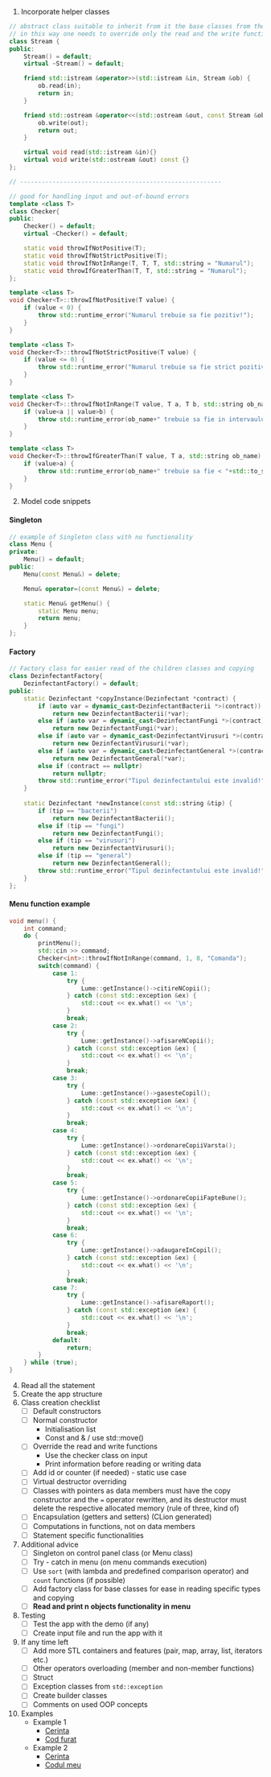 
1. Incorporate helper classes
```cpp
// abstract class suitable to inherit from it the base classes from the problem
// in this way one needs to override only the read and the write functions once
class Stream {
public:
    Stream() = default;
    virtual ~Stream() = default;

    friend std::istream &operator>>(std::istream &in, Stream &ob) {
        ob.read(in);
        return in;
    }

    friend std::ostream &operator<<(std::ostream &out, const Stream &ob) {
        ob.write(out);
        return out;
    }

    virtual void read(std::istream &in){}
    virtual void write(std::ostream &out) const {}
};

// --------------------------------------------------------

// good for handling input and out-of-bound errors
template <class T>
class Checker{
public:
    Checker() = default;
    virtual ~Checker() = default;

    static void throwIfNotPositive(T);
    static void throwIfNotStrictPositive(T);
    static void throwIfNotInRange(T, T, T, std::string = "Numarul");
    static void throwIfGreaterThan(T, T, std::string = "Numarul");
};

template <class T>
void Checker<T>::throwIfNotPositive(T value) {
    if (value < 0) {
        throw std::runtime_error("Numarul trebuie sa fie pozitiv!");
    }
}

template <class T>
void Checker<T>::throwIfNotStrictPositive(T value) {
    if (value <= 0) {
        throw std::runtime_error("Numarul trebuie sa fie strict pozitiv!");
    }
}

template <class T>
void Checker<T>::throwIfNotInRange(T value, T a, T b, std::string ob_name) {
    if (value<a || value>b) {
        throw std::runtime_error(ob_name+" trebuie sa fie in intervaulul ["+std::to_string(a)+", "+std::to_string(b)+"]");
    }
}

template <class T>
void Checker<T>::throwIfGreaterThan(T value, T a, std::string ob_name) {
    if (value>a) {
        throw std::runtime_error(ob_name+" trebuie sa fie < "+std::to_string(a));
    }
}

```

2. Model code snippets
#### Singleton

```cpp
// example of Singleton class with no functionality
class Menu {
private:
    Menu() = default;
public:
    Menu(const Menu&) = delete;

    Menu& operator=(const Menu&) = delete;

    static Menu& getMenu() {
        static Menu menu;
        return menu;
    }
};
```
#### Factory
```cpp
// Factory class for easier read of the children classes and copying
class DezinfectantFactory{
    DezinfectantFactory() = default;
public:
	static Dezinfectant *copyInstance(Dezinfectant *contract) {
        if (auto var = dynamic_cast<DezinfectantBacterii *>(contract))
            return new DezinfectantBacterii(*var);
        else if (auto var = dynamic_cast<DezinfectantFungi *>(contract))
            return new DezinfectantFungi(*var);
        else if (auto var = dynamic_cast<DezinfectantVirusuri *>(contract))
            return new DezinfectantVirusuri(*var);
        else if (auto var = dynamic_cast<DezinfectantGeneral *>(contract))
            return new DezinfectantGeneral(*var);
        else if (contract == nullptr)
            return nullptr;
        throw std::runtime_error("Tipul dezinfectantului este invalid!");
    }
    
    static Dezinfectant *newInstance(const std::string &tip) {
        if (tip == "bacterii")
            return new DezinfectantBacterii();
        else if (tip == "fungi")
            return new DezinfectantFungi();
        else if (tip == "virusuri")
            return new DezinfectantVirusuri();
        else if (tip == "general")
            return new DezinfectantGeneral();
        throw std::runtime_error("Tipul dezinfectantului este invalid!");
    }
};
```

#### Menu function example
```cpp
void menu() {  
    int command;  
    do {  
        printMenu();  
        std::cin >> command;  
        Checker<int>::throwIfNotInRange(command, 1, 8, "Comanda");  
        switch(command) {  
            case 1:  
                try {  
                    Lume::getInstance()->citireNCopii();  
                } catch (const std::exception &ex) {  
                    std::cout << ex.what() << '\n';  
                }  
                break;  
            case 2:  
                try {  
                    Lume::getInstance()->afisareNCopii();  
                } catch (const std::exception &ex) {  
                    std::cout << ex.what() << '\n';  
                }  
                break;  
            case 3:  
                try {  
                    Lume::getInstance()->gasesteCopil();  
                } catch (const std::exception &ex) {  
                    std::cout << ex.what() << '\n';  
                }  
                break;  
            case 4:  
                try {  
                    Lume::getInstance()->ordonareCopiiVarsta();  
                } catch (const std::exception &ex) {  
                    std::cout << ex.what() << '\n';  
                }  
                break;  
            case 5:  
                try {  
                    Lume::getInstance()->ordonareCopiiFapteBune();  
                } catch (const std::exception &ex) {  
                    std::cout << ex.what() << '\n';  
                }  
                break;  
            case 6:  
                try {  
                    Lume::getInstance()->adaugareInCopil();  
                } catch (const std::exception &ex) {  
                    std::cout << ex.what() << '\n';  
                }  
                break;  
            case 7:  
                try {  
                    Lume::getInstance()->afisareRaport();  
                } catch (const std::exception &ex) {  
                    std::cout << ex.what() << '\n';  
                }  
                break;  
            default:  
                return;  
        }  
    } while (true);  
}
```

4. Read all the statement
5. Create the app structure
6. Class creation checklist
	- [ ] Default constructors
	- [ ] Normal constructor
		- Initialisation list
		- Const and & / use std::move()
	- [ ] Override the read and write functions
		 - Use the checker class on input
		 - Print information before reading or writing data
	- [ ] Add id or counter (if needed) - static use case
	- [ ] Virtual destructor overriding
	- [ ] Classes with pointers as data members must have the copy constructor and the `=` operator rewritten, and its destructor must delete the respective allocated memory (rule of three, kind of)
	- [ ] Encapsulation (getters and setters) (CLion generated)
	- [ ] Computations in functions, not on data members
	- [ ] Statement specific functionalities
7. Additional advice
	- [ ] Singleton on control panel class (or Menu class)
	- [ ]  Try - catch in menu (on menu commands execution)
	- [ ] Use `sort`  (with lambda and predefined comparison operator) and `count` functions (if possible)
	- [ ] Add factory class for base classes for ease in reading specific types and copying
	- [ ] **Read and print n objects functionality in menu**
8. Testing
	- [ ] Test the app with the demo (if any)
	- [ ] Create input file and run the app with it
9. If any time left
	- [ ] Add more STL containers and features (pair, map, array, list, iterators etc.)
	- [ ] Other operators overloading (member and non-member functions)
	- [ ] Struct
	- [ ] Exception classes from `std::exception`
	- [ ] Create builder classes
	- [ ] Comments on used OOP concepts
10. Examples
	- Example 1
    	- [Cerinta](https://github.com/FMI-Materials/FMI-Materials/blob/main/Year%20I/Semester%20II/Programare%20Orientata%20Pe%20Obiecte/Modele%20Colocviu/2019%20-%202020/Model%2001.pdf)
    	- [Cod furat](https://github.com/FMI-Materials/FMI-Materials/blob/main/Year%20I/Semester%20II/Programare%20Orientata%20Pe%20Obiecte/Modele%20Colocviu/2019%20-%202020/Rezolvari/Model%2001%20Rezolvare%201.cpp)
	- Example 2
    	- [Cerinta](https://github.com/FMI-Materials/FMI-Materials/blob/main/Year%20I/Semester%20II/Programare%20Orientata%20Pe%20Obiecte/Modele%20Colocviu/2020%20-%202021/Model%2004.pdf)
    	- [Codul meu](./main.cpp)